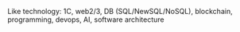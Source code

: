 Like technology: 1C, web2/3, DB (SQL/NewSQL/NoSQL), blockchain, programming, devops, AI, software architecture
